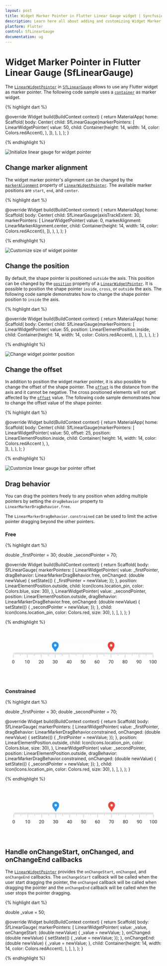 ```yaml
---
layout: post
title: Widget Marker Pointer in Flutter Linear Gauge widget | Syncfusion
description: Learn here all about adding and customizing Widget Marker Pointer of Syncfusion Flutter Linear Gauge (SfLinearGauge) widget and more.
platform: Flutter
control: SfLinearGauge
documentation: ug
---
```


# Widget Marker Pointer in Flutter Linear Gauge (SfLinearGauge)

The [`LinearWidgetPointer`](https://pub.dev/documentation/syncfusion_flutter_gauges/latest/gauges/LinearWidgetPointer/LinearWidgetPointer.html) in [`SfLinearGauge`](https://pub.dev/documentation/syncfusion_flutter_gauges/latest/gauges/SfLinearGauge/SfLinearGauge.html) allows to use any Flutter widget as marker pointer. The following code sample uses a [`container`](https://api.flutter.dev/flutter/widgets/Container-class.html) as marker widget.

{% highlight dart %} 

  @override
  Widget build(BuildContext context) {
    return MaterialApp(
      home: Scaffold(
        body: Center(
          child: SfLinearGauge(markerPointers: [
            LinearWidgetPointer(
              value: 50,
              child: Container(height: 14, width: 14, color: Colors.redAccent),
            ),
          ]),
        ),
      ),
    );
  }
  
{% endhighlight %}

![Initialize linear gauge for widget pointer](images/widget-pointer/default_widget_pointer.png)

## Change marker alignment

The widget marker pointer's alignment can be changed by the [`markerAlignment`](https://pub.dev/documentation/syncfusion_flutter_gauges/latest/gauges/LinearWidgetPointer/markerAlignment.html) property of [`LinearWidgetPointer`](https://pub.dev/documentation/syncfusion_flutter_gauges/latest/gauges/LinearWidgetPointer-class.html). The available marker positions are `start`, `end`, and `center`. 

{% highlight dart %} 

  @override
  Widget build(BuildContext context) {
    return MaterialApp(
      home: Scaffold(
        body: Center(
          child: SfLinearGauge(axisTrackExtent: 30, markerPointers: [
            LinearWidgetPointer(
                value: 0,
                markerAlignment: LinearMarkerAlignment.center,
                child:
                    Container(height: 14, width: 14, color: Colors.redAccent)),
          ]),
        ),
      ),
    );
  }
  
{% endhighlight %}

![Customize size of widget pointer](images/widget-pointer/widget_alignment.png)

## Change the position

By default, the shape pointer is positioned `outside` the axis. This position can be changed by the [`position`](https://pub.dev/documentation/syncfusion_flutter_gauges/latest/gauges/LinearWidgetPointer/position.html) property of a [`LinearWidgetPointer`](https://pub.dev/documentation/syncfusion_flutter_gauges/latest/gauges/LinearWidgetPointer/position.html). It is possible to position the shape pointer `inside`, `cross`, or `outside`  the axis. The following code sample demonstrates how to change the shape pointer position to `inside` the axis. 

{% highlight dart %} 

 @override
  Widget build(BuildContext context) {
    return MaterialApp(
      home: Scaffold(
        body: Center(
          child: SfLinearGauge(markerPointers: [
            LinearWidgetPointer(
              value: 55,
              position: LinearElementPosition.inside,
              child: Container(height: 14, width: 14, color: Colors.redAccent),
            ),
          ]),
        ),
      ),
    );
  }
  
{% endhighlight %}

![Change widget pointer position](images/widget-pointer/widget_pointer_position.png)

## Change the offset

In addition to position the widget marker pointer, it is also possible to change the offset of the shape pointer. The [`offset`](https://pub.dev/documentation/syncfusion_flutter_gauges/latest/gauges/LinearWidgetPointer/offset.html) is the distance from the axis and it cannot be negative. The cross positioned elements will not get affected by the [`offset`](https://pub.dev/documentation/syncfusion_flutter_gauges/latest/gauges/LinearWidgetPointer/offset.html) value. The following code sample demonstrates how to change the offset value of the shape pointer. 

{% highlight dart %} 

  @override
  Widget build(BuildContext context) {
    return MaterialApp(
      home: Scaffold(
        body: Center(
          child: SfLinearGauge(markerPointers: [
            LinearWidgetPointer(
              value: 50,
              offset: 25,
              position: LinearElementPosition.inside,
              child: Container(
                height: 14,
                width: 14,
                color: Colors.redAccent
              ),
            ),  
          ]),
        ),
      ),
    );
  }
  
{% endhighlight %}

![Customize linear gauge bar pointer offset](images/widget-pointer/widget_pointer_offset.png)

## Drag behavior

You can drag the pointers freely to any position when adding multiple pointers by setting the `dragBehavior` property to `LinearMarkerDragBehavior.free`.

The `LinearMarkerDragBehavior.constrained` can be used to limit the active pointer dragging beyond the other pointers.

### Free

{% highlight dart %}

double _firstPointer = 30;
double _secondPointer = 70;

@override
Widget build(BuildContext context) {
  return Scaffold(
    body: SfLinearGauge(
      markerPointers: [
        LinearWidgetPointer(
          value: _firstPointer,
          dragBehavior: LinearMarkerDragBehavior.free,
          onChanged: (double newValue) {
            setState(() {
              _firstPointer = newValue;
            });
          },
          position: LinearElementPosition.outside,
          child: Icon(Icons.location_pin, color: Colors.blue, size: 30),
        ),
        LinearWidgetPointer(
          value: _secondPointer,
          position: LinearElementPosition.outside,
          dragBehavior: LinearMarkerDragBehavior.free,
          onChanged: (double newValue) {
            setState(() {
              _secondPointer = newValue;
            });
          },
          child: Icon(Icons.location_pin, color: Colors.red, size: 30),
        ),
       ],
    ),
  );
}

{% endhighlight %}

![Pointers drag behavior](images/widget-pointer/free-drag-behavior.gif)

### Constrained

{% highlight dart %}

double _firstPointer = 30;
double _secondPointer = 70;

@override
Widget build(BuildContext context) {
  return Scaffold(
    body: SfLinearGauge(
      markerPointers: [
        LinearWidgetPointer(
          value: _firstPointer,
          dragBehavior: LinearMarkerDragBehavior.constrained,
          onChanged: (double newValue) {
            setState(() {
              _firstPointer = newValue;
            });
          },
          position: LinearElementPosition.outside,
          child: Icon(Icons.location_pin, color: Colors.blue, size: 30),
        ),
        LinearWidgetPointer(
          value: _secondPointer,
          position: LinearElementPosition.outside,
          dragBehavior: LinearMarkerDragBehavior.constrained,
          onChanged: (double newValue) {
            setState(() {
              _secondPointer = newValue;
            });
          },
          child: Icon(Icons.location_pin, color: Colors.red, size: 30),
        ),
       ],
    ),
  );
}

{% endhighlight %}

![Pointers drag behavior](images/widget-pointer/constraint-drag-behavior.gif)

## Handle onChangeStart, onChanged, and onChangeEnd callbacks

The [`LinearWidgetPointer`](https://pub.dev/documentation/syncfusion_flutter_gauges/latest/gauges/LinearWidgetPointer-class.html) provides the `onChangeStart`, `onChanged`, and `onChangeEnd` callbacks. The `onChangeStart` callback will be called when the user start dragging the pointer, the `onChanged` callback will be called when dragging the pointer and the `onChangeEnd` callback will be called when the user stops the pointer dragging.

{% highlight dart %}

double _value = 50;

@override
Widget build(BuildContext context) {
  return Scaffold(
    body: SfLinearGauge(
      markerPointers: [
        LinearWidgetPointer(
          value: _value,
          onChangeStart: (double newValue) {
            _value = newValue;
          },
          onChanged: (double newValue) {
            setState(() {
              _value = newValue;
            });
          },
          onChangeEnd: (double newValue) {
            _value = newValue;
          },
          child: Container(height: 14, width: 14, color: Colors.redAccent),
        ),
      ],
    ),
  );
}

{% endhighlight %}
